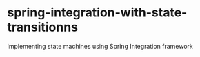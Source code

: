 # spring-integration-with-state-transitionns
Implementing state machines using Spring Integration framework
